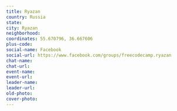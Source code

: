 ```yaml
---
title: Ryazan
country: Russia
state: 
city: Ryazan
neighborhood: 
coordinates: 55.670796, 36.667606
plus-code:
social-name: Facebook
social-url: https://www.facebook.com/groups/freecodecamp.ryazan
chat-name:
chat-url:
event-name:
event-url:
leader-name:
leader-url:
old-photo: 
cover-photo:
---
```

